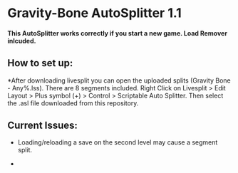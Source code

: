 # Gravity-Bone AutoSplitter 1.1
#### This AutoSplitter works correctly if you start a new game. Load Remover inlcuded.
## How to set up:
*After downloading livesplit you can open the uploaded splits (Gravity Bone - Any%.lss). There are 8 segments included. Right Click on Livesplit > Edit Layout > Plus symbol (+) > Control > Scriptable Auto Splitter. Then select the .asl file downloaded from this repository.
## Current Issues:
* Loading/reloading a save on the second level may cause a segment split.

* 

